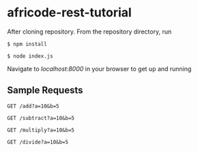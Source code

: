 # africode-rest-tutorial

After cloning repository. From the repository directory, run

`$ npm install`

`$ node index.js`

Navigate to 
_localhost:8000_ in your browser to get up and running





## Sample Requests

`GET /add?a=10&b=5`

`GET /subtract?a=10&b=5`

`GET /multiply?a=10&b=5`

`GET /divide?a=10&b=5`
